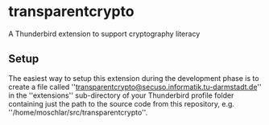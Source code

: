transparentcrypto
=================

A Thunderbird extension to support cryptography literacy

Setup
-----

The easiest way to setup this extension during the development phase is
to create a file called ''transparentcrypto@secuso.informatik.tu-darmstadt.de''
in the ''extensions'' sub-directory of your Thunderbird profile folder containing
just the path to the source code from this repository, e.g.
''/home/moschlar/src/transparentcrypto''.
